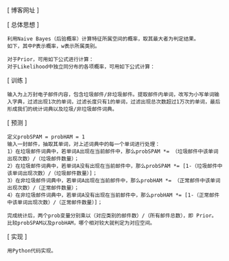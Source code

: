 [ 博客网址 ]

[ 总体思想 ]

	利用Naive Bayes（后验概率）计算特征所属空间的概率，取其最大者为判定结果。
	如下，其中P表示概率，w表示所属类别。

	对于Prior，可用如下公式进行计算：
	对于Likelihood中独立同分布的各项概率，可用如下公式计算：

[ 训练 ]

	输入为上万封电子邮件内容，包含垃圾邮件/非垃圾邮件。提取邮件内单词，改写为小写单词输入字典，过滤出现1次的单词，过滤长度只有1的单词，过滤出现总次数超过1万次的单词，最后形成我们的统计词典以及垃圾/非垃圾邮件词典。

[ 预测 ]

	定义probSPAM = probHAM = 1
	输入一封邮件，抽取其单词，对上述词典中的每一个单词进行处理：
	1）在垃圾邮件词典中，若单词A出现在当前邮件中，那么probSPAM *= （垃圾邮件中该单词出现次数）/（垃圾邮件数量）；
	2）在垃圾邮件词典中，若单词A没有出现在当前邮件中，那么probSPAM *= [1-（垃圾邮件中该单词出现次数）/（垃圾邮件数量）]；
	3）在非垃圾邮件词典中，若单词A出现在当前邮件中，那么probHAM *= （正常邮件中该单词出现次数）/（正常邮件数量）；
	4）在非垃圾邮件词典中，若单词A没有出现在当前邮件中，那么probHAM *= [1-（正常邮件中该单词出现次数）/（正常邮件数量）]；

	完成统计后，两个prob变量分别乘以（对应类别的邮件数）/（所有邮件总数），即 Prior。
	比较probSPAM以及probHAM，哪个相对较大就判定为对应空间。

[ 实现 ]

	用Python代码实现。


